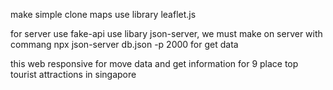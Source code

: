 make simple clone maps use library leaflet.js

for server use fake-api use libary json-server, we must make on server with commang npx json-server db.json -p 2000 for get data

this web responsive for move data and get information for 9 place top tourist attractions in singapore
